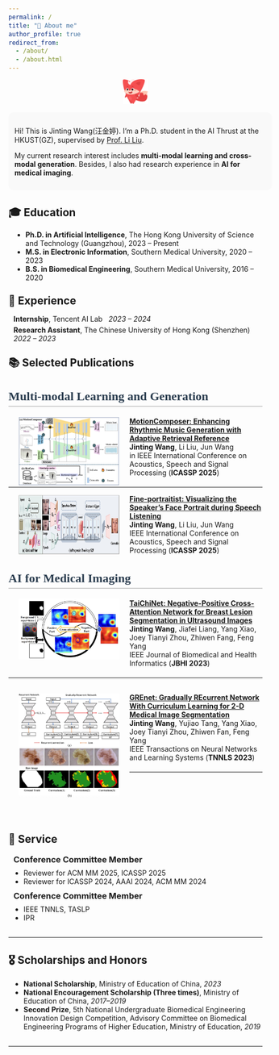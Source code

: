 ```yaml
---
permalink: /
title: "🤖 About me"
author_profile: true
redirect_from: 
  - /about/
  - /about.html
---
```

<p align="center">
  <img src="images/53.png" alt="About me banner" width="10%">
</p>

<div style="border-radius: 10px; padding: 12px; background-color: #f9f9f9;width: 99%; margin: 0 auto">
  <p>Hi! This is Jinting Wang(汪金婷). I’m a Ph.D. student in the AI Thrust at the HKUST(GZ), supervised by <a href="https://scholar.google.com/citations?user=KQ2S01UAAAAJ&hl=en">Prof. Li Liu</a>.</p>
  <p>My current research interest includes <strong> multi-modal learning and cross-modal generation</strong>. Besides, I also had research experience in <strong> AI for medical imaging</strong>.</p>
</div>

<h2 style="margin-bottom: 5px;">🎓 Education</h2>
<div style="padding: 10px; width: 99%; margin: 5px auto;">
  <ul style="margin: 0;">
    <li><strong>Ph.D. in Artificial Intelligence</strong>, The Hong Kong University of Science and Technology (Guangzhou), 2023 – Present</li>
    <li><strong>M.S. in Electronic Information</strong>, Southern Medical University, 2020 – 2023</li>
    <li><strong>B.S. in Biomedical Engineering</strong>, Southern Medical University, 2016 – 2020</li>
  </ul>
</div>

<h2 style="margin: 15px 0 5px 0;">💼 Experience</h2>
<div style="padding: 10px; width: 99%; margin: 5px auto;">
  <ul style="list-style-type: none; padding-left: 0; margin: 0;">
    <li style="margin-bottom: 5px;">
      <strong>Internship</strong>, Tencent AI Lab &nbsp; <em>2023 – 2024</em>
    </li>
    <li>
      <strong>Research Assistant</strong>, The Chinese University of Hong Kong (Shenzhen) &nbsp; <em>2022 – 2023</em>
    </li>
  </ul>
</div>

<h2 style="margin: 15px 0 5px 0;">📚 Selected Publications</h2>
<div style="text-align: left; margin: 20px 0; font-size: 1.2em; color: #666;">
</div>
<h2 style="font-family: 'Georgia', serif; font-size: 24px; font-weight: bold; color: #2c3e50; border-bottom: 2px solid #ccc; padding-bottom: 5px;">
 Multi-modal Learning and Generation
</h2>
<dl>
 <dt><img align="left" width="200"
hspace="20" wspace="20" src="images/MotionComposer.jpg">
</dt>
</dl>
<dd><a href="https://ieeexplore.ieee.org/abstract/document/10889094"><strong>	
MotionComposer: Enhancing Rhythmic Music Generation with Adaptive Retrieval Reference
</strong></a></dd>
<dd><strong>Jinting Wang</strong>, Li Liu, Jun Wang</dd>
<dd> <strong class="First"></strong> in IEEE International Conference on Acoustics, Speech and Signal Processing (<strong>ICASSP 2025</strong>)</dd>

<hr style="margin-top: 20px; margin-bottom: 10px;">



<dl>
<dt><img align="left" width="200" height="120" hspace="20" wspace="20" src="images/FinePortraitist.jpg"></dt>

<dd><a href="https://ieeexplore.ieee.org/abstract/document/10889904"><strong>	
Fine-portraitist: Visualizing the Speaker’s Face Portrait during Speech Listening
</strong></a></dd>
<dd><strong>Jinting Wang</strong>, Li Liu, Jun Wang</dd>
<dd>  <strong class="First"></strong> IEEE International Conference on Acoustics, Speech and Signal Processing (<strong>ICASSP 2025</strong>)</dd>
</dl>


<h2 style="font-family: 'Georgia', serif; font-size: 24px; font-weight: bold; color: #2c3e50; border-bottom: 2px solid #ccc; padding-bottom: 5px;">
  AI for Medical Imaging
</h2>
<dl>
  <dt><img align="left" width="200"
hspace="20" wspace="20" src="images/TaiChiNet.jpg">
</dt>
<dd><a href="https://ieeexplore.ieee.org/abstract/document/10388392"><strong>	
TaiChiNet: Negative-Positive Cross-Attention Network for Breast Lesion Segmentation in Ultrasound Images
</strong></a></dd>
<dd><strong>Jinting Wang</strong>, Jiafei Liang, Yang Xiao, Joey Tianyi Zhou, Zhiwen Fang, Feng Yang</dd>
<dd>  <strong class="First"></strong> IEEE Journal of Biomedical and Health Informatics (<strong>JBHI 2023</strong>)</dd>
</dl>
<hr style="margin-top: 20px; margin-bottom: 30px;">

<dl>
  <dt>
    <img align="left" width="200" hspace="20" src="images/GREnet.jpg">
  </dt>
  <dd>
    <a href="https://ieeexplore.ieee.org/abstract/document/10026671">
      <strong>GREnet: Gradually REcurrent Network With Curriculum Learning for 2-D Medical Image Segmentation</strong>
    </a>
  </dd>
  <dd><strong>Jinting Wang</strong>, Yujiao Tang, Yang Xiao, Joey Tianyi Zhou, Zhiwen Fan, Feng Yang</dd>
  <dd><strong class="First"></strong> IEEE Transactions on Neural Networks and Learning Systems (<strong>TNNLS 2023</strong>)</dd>
</dl>
<hr style="margin-top: 20px; margin-bottom: 120px;">


<h2 style="display: block; clear: both; margin: 20px 0 8px 0;">🎡 Service</h2>
<div style="display: block; padding: 10px; width: 99%; margin: 8px auto; clear: both;">

<h3 style="margin: 0 0 8px 0;">Conference Committee Member</h3>
  <ul style="margin: 0 0 10px 20px; padding: 0;">
    <li>Reviewer for ACM MM 2025, ICASSP 2025</li>
    <li>Reviewer for ICASSP 2024, AAAI 2024, ACM MM 2024</li>
  </ul>

<h3 style="margin: 0 0 8px 0;">Conference Committee Member</h3>
  <ul style="margin: 0 0 0 20px; padding: 0;">
    <li>IEEE TNNLS, TASLP</li>
    <li>IPR</li>
  </ul>
</div>
<hr style="margin-top: 20px; margin-bottom: 30px;">


<h2 style="display: block; clear: both; margin: 20px 0 8px 0;">🎖 Scholarships and Honors</h2>
<div style="display: block; padding: 10px; width: 99%; margin: 8px auto; clear: both;">
  <ul style="margin: 0 0 0 20px; padding: 0;">
    <li>
      <strong>National Scholarship</strong>, Ministry of Education of China, <em>2023</em>
    </li>
    <li>
      <strong>National Encouragement Scholarship (Three times)</strong>, Ministry of Education of China, <em>2017–2019</em>
    </li>
    <li>
      <strong>Second Prize</strong>, 5th National Undergraduate Biomedical Engineering Innovation Design Competition, 
      Advisory Committee on Biomedical Engineering Programs of Higher Education, Ministry of Education, <em>2019</em>
    </li>
  </ul>
</div>
<hr style="margin-top: 20px; margin-bottom: 30px;">













